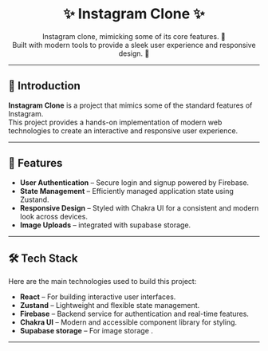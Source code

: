 <h1 align="center">✨ Instagram Clone ✨</h1>

<p align="center">
 Instagram clone, mimicking some of its core features. 📸<br />
  Built with modern tools to provide a sleek user experience and responsive design. 🌟
</p>

---

## 🚀 Introduction

**Instagram Clone** is a project that mimics some of the standard features of Instagram.  
This project provides a hands-on implementation of modern web technologies to create an interactive and responsive user experience.

---

## 🌟 Features

- **User Authentication** – Secure login and signup powered by Firebase.
- **State Management** – Efficiently managed application state using Zustand.
- **Responsive Design** – Styled with Chakra UI for a consistent and modern look across devices.
- **Image Uploads** – integrated with supabase storage.

---

## 🛠️ Tech Stack

Here are the main technologies used to build this project:

- **React** – For building interactive user interfaces.
- **Zustand** – Lightweight and flexible state management.
- **Firebase** – Backend service for authentication and real-time features.
- **Chakra UI** – Modern and accessible component library for styling.
- **Supabase storage** – For image storage .

---
